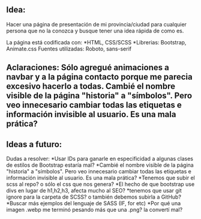 Idea:
--
Hacer una página de presentación de mi provincia/ciudad para cualquier persona que no la conozca y busque tener una idea rápida de como es.

La página está codificada con:
*HTML, CSS/SCSS
*Librerias: Bootstrap, Animate.css
Fuentes utilizadas: Roboto, sans-serif

Aclaraciones:
Sólo agregué animaciones a navbar y a la página contacto porque me parecia excesivo hacerlo a todas.
Cambié el nombre visible de la página "historia" a "símbolos". Pero veo innecesario cambiar todas las etiquetas e información invisible al usuario. Es una mala prática?
---

Ideas a futuro:
--

Dudas a resolver:
*Usar IDs para ganarle en especificidad a algunas clases de estilos de Bootstrap estaría mal?
*Cambié el nombre visible de la página "historia" a "símbolos". Pero veo innecesario cambiar todas las etiquetas e información invisible al usuario. Es una mala prática?
*Tenemos que subir el scss al repo? o sólo el css que nos genera?
*El hecho de que bootstrap use divs en lugar de h1,h2,h3, afecta mucho al SEO?
*tenemos que usar git ignore para la carpeta de SCSS? o también debemos subirla a GitHub?
*Buscar más ejemplos del lenguaje de SASS (IF, for etc)
*Por qué una imagen .webp me terminó pesando más que una .png? la convertí mal?